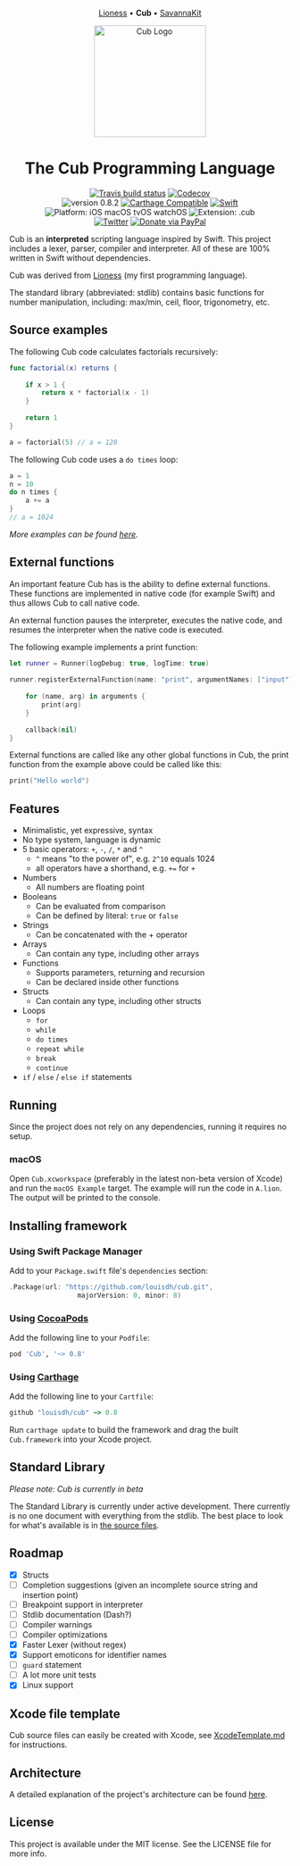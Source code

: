 <p align="center">
  <a href="https://github.com/louisdh/lioness">Lioness</a> &bull;
  <b> Cub </b> &bull;
  <a href="https://github.com/louisdh/savannakit">SavannaKit</a>
</p>

<p align="center">
<img src="docs/resources/readme/logo@2x.png" alt="Cub Logo" height="200px">
</p>

<h1 align="center">The Cub Programming Language</h1>

<p align="center">
<a href="https://travis-ci.org/louisdh/cub"><img src="https://travis-ci.org/louisdh/cub.svg?branch=master" alt="Travis build status"/></a>
<a href="https://codecov.io/gh/louisdh/cub"><img src="https://codecov.io/gh/louisdh/cub/branch/master/graph/badge.svg" alt="Codecov"/></a>
<br>
<img src="https://img.shields.io/badge/version-0.8.2-blue.svg" style="max-height: 300px;" alt="version 0.8.2">
<a href="https://github.com/Carthage/Carthage"><img src="https://img.shields.io/badge/Carthage-compatible-4bc51d.svg?style=flat" style="max-height: 300px;" alt="Carthage Compatible"/></a>
<a href="https://developer.apple.com/swift/"><img src="https://img.shields.io/badge/Swift-4.1-orange.svg?style=flat" style="max-height: 300px;" alt="Swift"/></a>
<img src="https://img.shields.io/badge/Platforms-iOS%20%7C%20macOS%20%7C%20tvOS%20%7C%20watchOS%20%7C%20Linux-lightgrey.svg" style="max-height: 300px;" alt="Platform: iOS macOS tvOS watchOS">
<img src="https://img.shields.io/badge/extension-.cub-FF9C27.svg" style="max-height: 300px;" alt="Extension: .cub">
<br>
<a href="http://twitter.com/LouisDhauwe"><img src="https://img.shields.io/badge/Twitter-@LouisDhauwe-blue.svg?style=flat" style="max-height: 300px;" alt="Twitter"/></a>
<a href="https://paypal.me/louisdhauwe"><img src="https://img.shields.io/badge/Donate-PayPal-green.svg?style=flat" alt="Donate via PayPal"/></a>
</p>

Cub is an **interpreted** scripting language inspired by Swift. This project includes a lexer, parser, compiler and interpreter. All of these are 100% written in Swift without dependencies. 

Cub was derived from [Lioness](https://github.com/louisdh/lioness) (my first programming language).

The standard library (abbreviated: stdlib) contains basic functions for number manipulation, including: max/min, ceil, floor, trigonometry, etc.


## Source examples
The following Cub code calculates factorials recursively:

```swift
func factorial(x) returns {
	
    if x > 1 {
        return x * factorial(x - 1)
    }
	
    return 1
}

a = factorial(5) // a = 120
```

The following Cub code uses a ```do times``` loop:

```swift
a = 1
n = 10
do n times {
    a += a
}
// a = 1024
```

*More examples can be found [here](Source%20examples).*

## External functions
An important feature Cub has is the ability to define external functions. These functions are implemented in native code (for example Swift) and thus allows Cub to call native code.

An external function pauses the interpreter, executes the native code, and resumes the interpreter when the native code is executed.

The following example implements a print function:

```swift
let runner = Runner(logDebug: true, logTime: true)
		
runner.registerExternalFunction(name: "print", argumentNames: ["input"], returns: true) { (arguments, callback) in
			
	for (name, arg) in arguments {
		print(arg)
	}
			
	callback(nil)
}

```

External functions are called like any other global functions in Cub, the print function from the example above could be called like this:

```swift
print("Hello world")
```


## Features

* Minimalistic, yet expressive, syntax
* No type system, language is dynamic
* 5 basic operators: ```+```, ```-```, ```/```, ```*``` and ```^```
	* ```^``` means "to the power of", e.g. ```2^10``` equals 1024
	* all operators have a shorthand, e.g. ```+=``` for ```+```
* Numbers
	* All numbers are floating point 
* Booleans
	* Can be evaluated from comparison
	* Can be defined by literal: ```true``` or ```false``` 
* Strings
	* Can be concatenated with the + operator 
* Arrays
	* Can contain any type, including other arrays  
* Functions
	* Supports parameters, returning and recursion 
	* Can be declared inside other functions
* Structs
	* Can contain any type, including other structs  
* Loops
	* ```for```
	* ```while```
	* ```do times```
	* ```repeat while```
	* ```break```
	* ```continue```
* ```if``` / ```else``` / ```else if``` statements

## Running
Since the project does not rely on any dependencies, running it requires no setup. 

### macOS
Open ```Cub.xcworkspace``` (preferably in the latest non-beta version of Xcode) and run the ```macOS Example``` target. The example will run the code in ```A.lion```. The output will be printed to the console.

## Installing framework
 
### Using Swift Package Manager

Add to your `Package.swift` file's `dependencies` section:

```swift
.Package(url: "https://github.com/louisdh/cub.git",
		         majorVersion: 0, minor: 8)
```

### Using [CocoaPods](http://cocoapods.org)

Add the following line to your ```Podfile```:

```ruby
pod 'Cub', '~> 0.8'
```

### Using [Carthage](https://github.com/Carthage/Carthage)
Add the following line to your ```Cartfile```:

```ruby
github "louisdh/cub" ~> 0.8
```
Run ```carthage update``` to build the framework and drag the built ```Cub.framework``` into your Xcode project.


## Standard Library
*Please note: Cub is currently in beta*

The Standard Library is currently under active development. There currently is no one document with everything from the stdlib. The best place to look for what's available is in [the source files](Sources/Cub/Standard%20Library/Sources/).

## Roadmap
- [x] Structs
- [ ] Completion suggestions  (given an incomplete source string and insertion point)
- [ ] Breakpoint support in interpreter
- [ ] Stdlib documentation (Dash?)
- [ ] Compiler warnings
- [ ] Compiler optimizations
- [x] Faster Lexer (without regex)
- [x] Support emoticons for identifier names
- [ ] ```guard``` statement
- [ ] A lot more unit tests
- [x] Linux support

## Xcode file template
Cub source files can easily be created with Xcode, see [XcodeTemplate.md](XcodeTemplate.md) for instructions.


## Architecture
A detailed explanation of the project's architecture can be found [here](docs/Architecture.md).

## License

This project is available under the MIT license. See the LICENSE file for more info.
